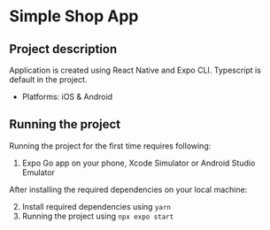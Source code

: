 # Simple Shop App

## Project description

Application is created using React Native and Expo CLI. Typescript is default in the project.

- Platforms: iOS & Android

## Running the project

Running the project for the first time requires following: 

   1. Expo Go app on your phone, Xcode Simulator or Android Studio Emulator

After installing the required dependencies on your local machine: 

   2. Install required dependencies using ```yarn```
   3. Running the project using ```npx expo start```
